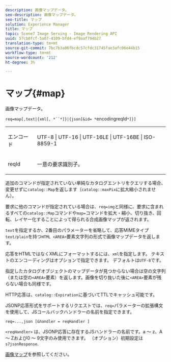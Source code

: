 ```yaml
---
description: 画像マップデータ。
seo-description: 画像マップデータ。
seo-title: マップ
solution: Experience Manager
title: マップ
topic: Scene7 Image Serving - Image Rendering API
uuid: 57cb0fcf-5a07-4109-bfd4-ef9aaf794b27
translation-type: tm+mt
source-git-commit: 7bc7b3a86fbcdc57cfdc31745fae3afc06e44b15
workflow-type: tm+mt
source-wordcount: '212'
ht-degree: 3%

---
```



# マップ{#map}

画像マップデータ。

`req=map[,text|{xml[, *``*]}|{json[&id= *`encodingreqId`*]}]`

<table id="simpletable_10F2152FDF33411491FBBAFD173CA5ED"> 
 <tr class="strow"> 
  <td class="stentry"> <p><span class="codeph"><span class="varname"> エンコード</span></span> </p> </td> 
  <td class="stentry"> <p><span class="codeph"> UTF-8 | UTF-16 | UTF-16LE | UTF-16BE | ISO-8859-1</span> </p></td> 
 </tr> 
 <tr class="strow"> 
  <td class="stentry"> <p><span class="codeph"><span class="varname"> reqId</span></span> </p></td> 
  <td class="stentry"> <p>一意の要求識別子。 </p></td> 
 </tr> 
</table>

追加のコマンドが指定されていない単純なカタログエントリをクエリする場合、変更せずに`catalog::Map`を返します（`catalog::maxPix`に拡大縮小されません）。

要求に他のコマンドが指定されている場合は、`req=img`と同様に、要求に含まれるすべての`catalog::Map`コマンドや`map=`コマンドを拡大・縮小、切り抜き、回転、レイヤー化することによって得られる合成画像マップが返されます。

`text`を指定するか、2番目のパラメーターを省略して、応答MIMEタイプ`text/plain`を持つ`HTML <AREA>`要素文字列の形式で画像マップデータを返します。

応答をHTMLではなくXMLにフォーマットするには、`xml`を指定します。 テキストのエンコーディングはオプションで指定できます。 デフォルトは`UTF-8`です。

指定したカタログオブジェクトのマップデータが見つからない場合は空の文字列（または空の`<AREA>`要素）を返します。画像を切り抜いた後に`<AREA>`要素が残らない場合も同様です。

HTTP応答は、`catalog::Expiration`に基づいてTTLでキャッシュ可能です。

JSONP応答形式をサポートするリクエストでは、`req=`パラメーターの拡張構文を使用して、JSコールバックハンドラーの名前を指定できます。

`req=...,json [&handler = reqHandler ]`

`<reqHandler>` は、JSONP応答に存在するJSハンドラーの名前です。a ～ z、A ～ Zおよび0 ～ 9文字のみ使用できます。 （オプション）初期設定は `s7jsonResponse`.

[画像マップ](../../../../../../is-api/http-ref/image-serving-api-ref/c-http-protocol-reference/c-syntax-and-features/r-image-maps.md#reference-ff7d1bac2a064104b0c508a81316fdab)を参照してください。
